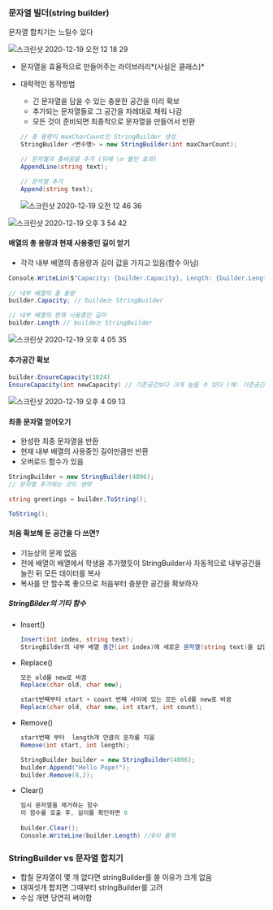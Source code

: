 ### 문자열 빌더(string builder)

문자열 합치기는 느릴수 있다

![스크린샷 2020-12-19 오전 12 18 29](https://user-images.githubusercontent.com/47776915/102630306-ba7fd280-418f-11eb-9b94-4bda139a06e4.png)

- 문자열을 효율적으로 만들어주는 라이브러리*(사실은 클래스)*

- 대략적인 동작방법

  - 긴 문자열을 담을 수 있는 충분한 공간을 미리 확보
  - 추가되는 문자열들로 그 공간을 차례대로 채워 나감
  - 모든 것이 준비되면 최종적으로 문자열을 만들어서 반환

  ~~~c#
  // 총 용량이 maxCharCount인 StringBuilder 생성
  StringBuilder <변수명> = new StringBuilder(int maxCharCount);
  
  // 문자열과 줄바꿈을 추가 (뒤에 \n 붙인 효과)
  AppendLine(string text);
  
  // 문자열 추가
  Append(string text);
  ~~~

  ![스크린샷 2020-12-19 오전 12 46 36](https://user-images.githubusercontent.com/47776915/102633355-a8a02e80-4193-11eb-9e53-26e1b4324eee.png)

![스크린샷 2020-12-19 오후 3 54 42](https://user-images.githubusercontent.com/47776915/102683196-84cffd80-4212-11eb-99fe-7c5286b60737.png)



#### 배열의 총 용량과 현재 사용중인 길이 얻기

- 각각 내부 배열의 총용량과 길이 값을 가지고 있음(함수 아님)

~~~c#
Console.WriteLin($"Capacity: {builder.Capacity}, Length: {builder.Length}")
  
// 내부 배열의 총 용량
builder.Capacity; // builde는 StringBuilder

// 내부 배열의 현재 사용중인 길이
builder.Length // builde는 StringBuilder 
~~~

![스크린샷 2020-12-19 오후 4 05 35](https://user-images.githubusercontent.com/47776915/102683388-0a07e200-4214-11eb-8c90-7490a849a93b.png)

  

#### 추가공간 확보

~~~c#
builder.EnsureCapacity(1024)
EnsureCapacity(int newCapacity) // 기존공간보다 크게 늘릴 수 있다 (예: 기존공간이 1024일때 512로 변경 못함)
~~~

![스크린샷 2020-12-19 오후 4 09 13](https://user-images.githubusercontent.com/47776915/102683462-8c90a180-4214-11eb-9cba-27cbdc87dec0.png)



#### 최종 문자열 얻어오기

- 완성한 최종 문자열을 반환
- 현재 내부 배열의 사용중인 길이만큼만 반환
- 오버로드 함수가 있음 

~~~c#
StringBuilder = new StringBuilder(4096);
// 문자열 추가하는 코드 생략

string greetings = builder.ToString();

ToString();
~~~



#### 처음 확보해 둔 공간을 다 쓰면?

- 기능상의 문제 없음
- 전에 배열의 배열에서 학생을 추가했듯이 StringBuilder사 자동적으로 내부공간을 늘린 뒤 모든 데이터를 복사
- 복사를 안 할수록 좋으므로 처음부터 충분한 공간을 확보하자



##### StringBilder의 기타 함수 

- Insert()

  ~~~c#
  Insert(int index, string text);
  StringBilder의 내부 배열 중간(int index)에 새로운 문자열(string text)을 삽입
  ~~~

  

- Replace()

  ~~~c#
  모든 old를 new로 바꿈
  Replace(char old, char new);
  
  start번째부터 start + count 번째 사이에 있는 모든 old를 new로 바꿈
  Replace(char old, char new, int start, int count);
  ~~~

  

- Remove()

  ~~~c#
  start번째 부터  length개 만큼의 문자를 지움
  Remove(int start, int length);
  
  StringBuilder builder = new StringBuilder(4096);
  builder.Append("Hello Pope!");
  builder.Remove(8,2);
  ~~~

  

- Clear() 

  ~~~c#
  임시 문자열을 제거하는 함수
  이 함수를 호출 후, 길이를 확인하면 0
    
  builder.Clear();
  Console.WriteLine(builder.Length) //0이 출력
  ~~~



### StringBuilder vs 문자열 합치기

- 합칠 문자열이 몇 개 없다면 stringBuilder를 쓸 이유가 크게 없음
- 대여섯개 합치면 그때부터 stringBuilder를 고려
- 수십 개면 당연히 써야함







  